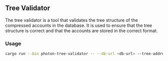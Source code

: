 ## Tree Validator

The tree validator is a tool that validates the tree structure of the compressed accounts in the database. It is used to ensure that the tree structure is correct and that the accounts are stored in the correct format.

### Usage

```bash
cargo run --bin photon-tree-validator -- --db-url <db-url> --tree-address <tree-address>
```
    